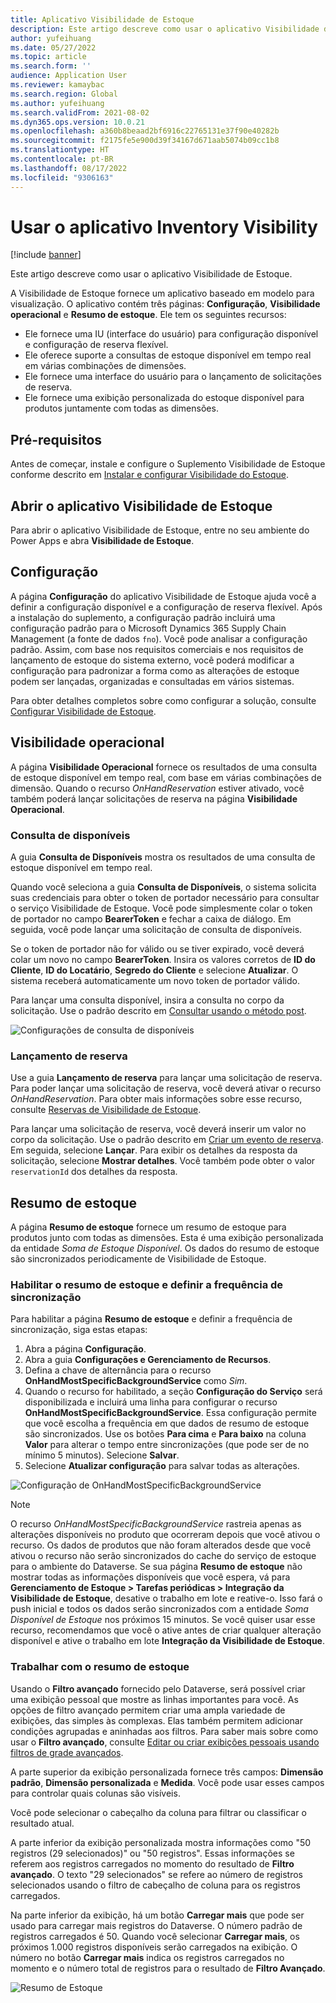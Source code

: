 ```yaml
---
title: Aplicativo Visibilidade de Estoque
description: Este artigo descreve como usar o aplicativo Visibilidade de Estoque.
author: yufeihuang
ms.date: 05/27/2022
ms.topic: article
ms.search.form: ''
audience: Application User
ms.reviewer: kamaybac
ms.search.region: Global
ms.author: yufeihuang
ms.search.validFrom: 2021-08-02
ms.dyn365.ops.version: 10.0.21
ms.openlocfilehash: a360b8beaad2bf6916c22765131e37f90e40282b
ms.sourcegitcommit: f2175fe5e900d39f34167d671aab5074b09cc1b8
ms.translationtype: HT
ms.contentlocale: pt-BR
ms.lasthandoff: 08/17/2022
ms.locfileid: "9306163"
---
```

# <a name="use-the-inventory-visibility-app"></a>Usar o aplicativo Inventory Visibility

[!include [banner](../includes/banner.md)]


Este artigo descreve como usar o aplicativo Visibilidade de Estoque.

A Visibilidade de Estoque fornece um aplicativo baseado em modelo para visualização. O aplicativo contém três páginas: **Configuração**, **Visibilidade operacional** e **Resumo de estoque**. Ele tem os seguintes recursos:

- Ele fornece uma IU (interface do usuário) para configuração disponível e configuração de reserva flexível.
- Ele oferece suporte a consultas de estoque disponível em tempo real em várias combinações de dimensões.
- Ele fornece uma interface do usuário para o lançamento de solicitações de reserva.
- Ele fornece uma exibição personalizada do estoque disponível para produtos juntamente com todas as dimensões.

## <a name="prerequisites"></a>Pré-requisitos

Antes de começar, instale e configure o Suplemento Visibilidade de Estoque conforme descrito em [Instalar e configurar Visibilidade do Estoque](inventory-visibility-setup.md).

## <a name="open-the-inventory-visibility-app"></a>Abrir o aplicativo Visibilidade de Estoque

Para abrir o aplicativo Visibilidade de Estoque, entre no seu ambiente do Power Apps e abra **Visibilidade de Estoque**.

## <a name="configuration"></a><a name="configuration"></a>Configuração

A página **Configuração** do aplicativo Visibilidade de Estoque ajuda você a definir a configuração disponível e a configuração de reserva flexível. Após a instalação do suplemento, a configuração padrão incluirá uma configuração padrão para o Microsoft Dynamics 365 Supply Chain Management (a fonte de dados `fno`). Você pode analisar a configuração padrão. Assim, com base nos requisitos comerciais e nos requisitos de lançamento de estoque do sistema externo, você poderá modificar a configuração para padronizar a forma como as alterações de estoque podem ser lançadas, organizadas e consultadas em vários sistemas.

Para obter detalhes completos sobre como configurar a solução, consulte [Configurar Visibilidade de Estoque](inventory-visibility-configuration.md).

## <a name="operational-visibility"></a>Visibilidade operacional

A página **Visibilidade Operacional** fornece os resultados de uma consulta de estoque disponível em tempo real, com base em várias combinações de dimensão. Quando o recurso *OnHandReservation* estiver ativado, você também poderá lançar solicitações de reserva na página **Visibilidade Operacional**.

### <a name="on-hand-query"></a>Consulta de disponíveis

A guia **Consulta de Disponíveis** mostra os resultados de uma consulta de estoque disponível em tempo real.

Quando você seleciona a guia **Consulta de Disponíveis**, o sistema solicita suas credenciais para obter o token de portador necessário para consultar o serviço Visibilidade de Estoque. Você pode simplesmente colar o token de portador no campo **BearerToken** e fechar a caixa de diálogo. Em seguida, você pode lançar uma solicitação de consulta de disponíveis.

Se o token de portador não for válido ou se tiver expirado, você deverá colar um novo no campo **BearerToken**. Insira os valores corretos de **ID do Cliente**, **ID do Locatário**, **Segredo do Cliente** e selecione **Atualizar**. O sistema receberá automaticamente um novo token de portador válido.

Para lançar uma consulta disponível, insira a consulta no corpo da solicitação. Use o padrão descrito em [Consultar usando o método post](inventory-visibility-api.md#query-with-post-method).

![Configurações de consulta de disponíveis](media/inventory-visibility-query-settings.png "Configurações de consulta de disponíveis")

### <a name="reservation-posting"></a>Lançamento de reserva

Use a guia **Lançamento de reserva** para lançar uma solicitação de reserva. Para poder lançar uma solicitação de reserva, você deverá ativar o recurso *OnHandReservation*. Para obter mais informações sobre esse recurso, consulte [Reservas de Visibilidade de Estoque](inventory-visibility-reservations.md).

Para lançar uma solicitação de reserva, você deverá inserir um valor no corpo da solicitação. Use o padrão descrito em [Criar um evento de reserva](inventory-visibility-api.md#create-one-reservation-event). Em seguida, selecione **Lançar**. Para exibir os detalhes da resposta da solicitação, selecione **Mostrar detalhes**. Você também pode obter o valor `reservationId` dos detalhes da resposta.

## <a name="inventory-summary"></a><a name="inventory-summary"></a>Resumo de estoque

A página **Resumo de estoque** fornece um resumo de estoque para produtos junto com todas as dimensões. Esta é uma exibição personalizada da entidade *Soma de Estoque Disponível*. Os dados do resumo de estoque são sincronizados periodicamente de Visibilidade de Estoque.

### <a name="enable-the-inventory-summary-and-set-the-synchronization-frequency"></a>Habilitar o resumo de estoque e definir a frequência de sincronização

Para habilitar a página **Resumo de estoque** e definir a frequência de sincronização, siga estas etapas:

1. Abra a página **Configuração**.
1. Abra a guia **Configurações e Gerenciamento de Recursos**.
1. Defina a chave de alternância para o recurso **OnHandMostSpecificBackgroundService** como *Sim*.
1. Quando o recurso for habilitado, a seção **Configuração do Serviço** será disponibilizada e incluirá uma linha para configurar o recurso **OnHandMostSpecificBackgroundService**. Essa configuração permite que você escolha a frequência em que dados de resumo de estoque são sincronizados. Use os botões **Para cima** e **Para baixo** na coluna **Valor** para alterar o tempo entre sincronizações (que pode ser de no mínimo 5 minutos). Selecione **Salvar**.
1. Selecione **Atualizar configuração** para salvar todas as alterações.

![Configuração de OnHandMostSpecificBackgroundService](media/inventory-visibility-ohms-freq.PNG "Configuração de OnHandMostSpecificBackgroundService")

> [!NOTE]
> O recurso *OnHandMostSpecificBackgroundService* rastreia apenas as alterações disponíveis no produto que ocorreram depois que você ativou o recurso. Os dados de produtos que não foram alterados desde que você ativou o recurso não serão sincronizados do cache do serviço de estoque para o ambiente do Dataverse. Se sua página **Resumo de estoque** não mostrar todas as informações disponíveis que você espera, vá para **Gerenciamento de Estoque > Tarefas periódicas > Integração da Visibilidade de Estoque**, desative o trabalho em lote e reative-o. Isso fará o push inicial e todos os dados serão sincronizados com a entidade *Soma Disponível de Estoque* nos próximos 15 minutos. Se você quiser usar esse recurso, recomendamos que você o ative antes de criar qualquer alteração disponível e ative o trabalho em lote **Integração da Visibilidade de Estoque**.

### <a name="work-with-the-inventory-summary"></a>Trabalhar com o resumo de estoque

Usando o **Filtro avançado** fornecido pelo Dataverse, será possível criar uma exibição pessoal que mostre as linhas importantes para você. As opções de filtro avançado permitem criar uma ampla variedade de exibições, das simples às complexas. Elas também permitem adicionar condições agrupadas e aninhadas aos filtros. Para saber mais sobre como usar o **Filtro avançado**, consulte [Editar ou criar exibições pessoais usando filtros de grade avançados](/powerapps/user/grid-filters-advanced).

A parte superior da exibição personalizada fornece três campos: **Dimensão padrão**, **Dimensão personalizada** e **Medida**. Você pode usar esses campos para controlar quais colunas são visíveis.

Você pode selecionar o cabeçalho da coluna para filtrar ou classificar o resultado atual.

A parte inferior da exibição personalizada mostra informações como "50 registros (29 selecionados)" ou "50 registros". Essas informações se referem aos registros carregados no momento do resultado de **Filtro avançado**. O texto "29 selecionados" se refere ao número de registros selecionados usando o filtro de cabeçalho de coluna para os registros carregados.

Na parte inferior da exibição, há um botão **Carregar mais** que pode ser usado para carregar mais registros do Dataverse. O número padrão de registros carregados é 50. Quando você selecionar **Carregar mais**, os próximos 1.000 registros disponíveis serão carregados na exibição. O número no botão **Carregar mais** indica os registros carregados no momento e o número total de registros para o resultado de **Filtro Avançado**.

![Resumo de Estoque](media/inventory-visibility-onhand-list.png "Resumo de Estoque")

